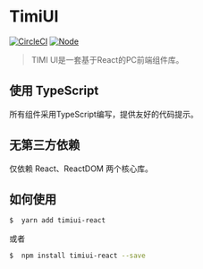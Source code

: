 # TimiUI

[![CircleCI](https://circleci.com/gh/v2explore/TimiUI.svg?style=shield)](https://circleci.com/gh/v2explore/TimiUI)  [![Node](https://img.shields.io/badge/node-15.11.0-green.svg?style=shield)](https://nodejs.org/en/)

> TIMI UI是一套基于React的PC前端组件库。

## 使用 TypeScript

所有组件采用TypeScript编写，提供友好的代码提示。

## 无第三方依赖

仅依赖 React、ReactDOM 两个核心库。

## 如何使用

``` bash
$  yarn add timiui-react
```

或者

``` bash
$  npm install timiui-react --save
```
